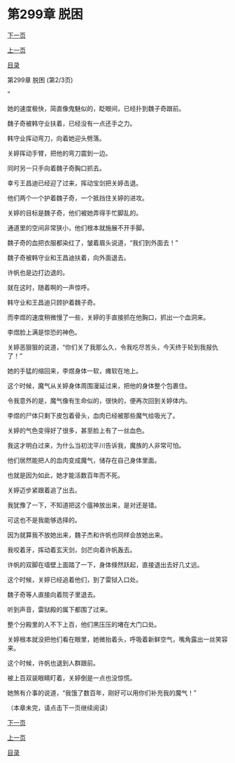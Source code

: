 <h1>第299章   脱困</h1>
            <div><p><a href="./896_%E7%AC%AC299%E7%AB%A0_%E8%84%B1%E5%9B%B0.md">下一页</a></p><p><a href="./894_%E7%AC%AC299%E7%AB%A0_%E8%84%B1%E5%9B%B0.md">上一页</a></p><p><a href="../">目录</a></p></div>
            <div><p>第299章   脱困 (第2/3页)</p><p>”</p><p>她的速度极快，简直像鬼魅似的，眨眼间，已经扑到魏子奇跟前。</p><p>魏子奇被韩守业扶着，已经没有一点还手之力。</p><p>韩守业挥动弯刀，向着她迎头劈落。</p><p>关婷挥动手臂，把他的弯刀震到一边。</p><p>同时另一只手向着魏子奇胸口抓去。</p><p>幸亏王昌迪已经迎了过来，挥动宝剑把关婷击退。</p><p>他们两个一个护着魏子奇，一个抵挡住关婷的进攻。</p><p>关婷的目标是魏子奇，他们被她弄得手忙脚乱的。</p><p>通道里的空间非常狭小，他们根本就施展不开手脚。</p><p>魏子奇的血把衣服都染红了，皱着眉头说道，“我们到外面去！”</p><p>魏子奇被韩守业和王昌迪扶着，向外面退去。</p><p>许帆也是边打边退的。</p><p>就在这时，随着啊的一声惊呼。</p><p>韩守业和王昌迪只顾护着魏子奇。</p><p>而李煜的速度稍微慢了一些，关婷的手直接抓在他胸口，抓出一个血洞来。</p><p>李煜脸上满是惊恐的神色。</p><p>关婷恶狠狠的说道，“你们关了我那么久，令我吃尽苦头，今天终于轮到我报仇了！”</p><p>她的手猛的缩回来，李煜身体一软，瘫软在地上。</p><p>这个时候，魔气从关婷身体周围漫延过来，把他的身体整个包裹住。</p><p>令我意外的是，魔气像有生命似的，很快的，便再次回到关婷体内。</p><p>李煜的尸体只剩下皮包着骨头，血肉已经被那些魔气给吸光了。</p><p>关婷的气色变得好了很多，甚至脸上有了一丝血色。</p><p>我这才明白过来，为什么当初沈平川告诉我，魔族的人非常可怕。</p><p>他们居然能把人的血肉变成魔气，储存在自己身体里面。</p><p>也就是因为如此，她才能活数百年而不死。</p><p>关婷迈步紧跟着追了出去。</p><p>我犹豫了一下，不知道把这个瘟神放出来，是对还是错。</p><p>可这也不是我能够选择的。</p><p>因为就算我不放她出来，魏子杰和许帆也同样会放她出来。</p><p>我咬着牙，挥动着玄天剑，剑芒向着许帆轰去。</p><p>许帆的双脚在墙壁上面踏了一下，身体倏然跃起，直接退出去好几丈远。</p><p>这个时候，关婷已经追着他们，到了雷狱入口处。</p><p>魏子奇等人直接向着院子里退去。</p><p>听到声音，雷狱殿的属下都围了过来。</p><p>整个分殿里的人不下上百，他们黑压压的堵在大门口处。</p><p>关婷根本就没把他们看在眼里，她微抬着头，呼吸着新鲜空气，嘴角露出一丝笑容来。</p><p>这个时候，许帆也退到人群跟前。</p><p>被上百双装眼睛盯着，关婷倒是一点也没惊慌。</p><p>她煞有介事的说道，“我饿了数百年，刚好可以用你们补充我的魔气！”</p><p>（本章未完，请点击下一页继续阅读）</p></div>
            <div><p><a href="./896_%E7%AC%AC299%E7%AB%A0_%E8%84%B1%E5%9B%B0.md">下一页</a></p><p><a href="./894_%E7%AC%AC299%E7%AB%A0_%E8%84%B1%E5%9B%B0.md">上一页</a></p><p><a href="../">目录</a></p></div>